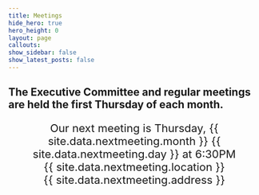 ```yaml
---
title: Meetings
hide_hero: true
hero_height: 0
layout: page
callouts: 
show_sidebar: false
show_latest_posts: false
---
```


<h2>The Executive Committee and regular meetings are held the first Thursday of each month.</h2>

<p style="font-size:22px;text-align:center">Our next meeting is Thursday, {{ site.data.nextmeeting.month }} {{ site.data.nextmeeting.day }} at 6:30PM<br>
{{ site.data.nextmeeting.location }}<br>
{{ site.data.nextmeeting.address }}
</p>

